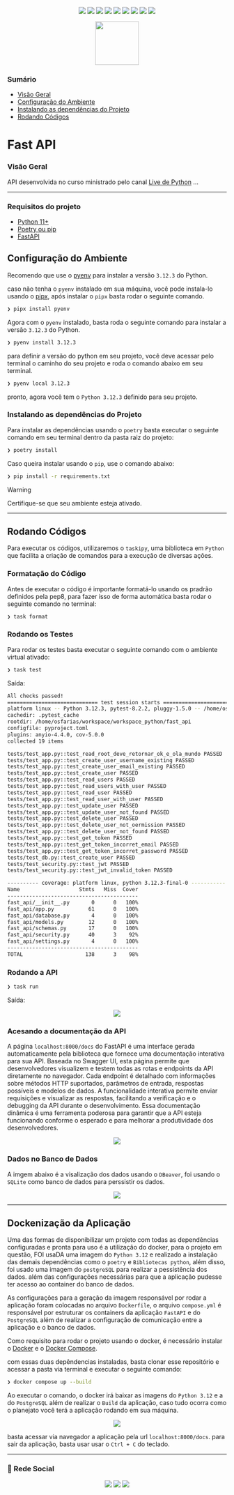 <p align=center> 
<img src="https://img.shields.io/badge/python-3670A0?style=for-the-badge&logo=python&logoColor=ffdd54"/> 
<img src="https://img.shields.io/badge/git-%23F05033.svg?style=for-the-badge&logo=git&logoColor=white"/> 
<img src="https://img.shields.io/badge/fastapi-109989?style=for-the-badge&logo=FASTAPI&logoColor=white"/> 
<img src="https://img.shields.io/badge/pytest-3670A0?style=for-the-badge&logo=pytest&logoColor=ffdd54"/> 
<img src="https://img.shields.io/badge/pydantic-E92063?style=for-the-badge&logo=pydantic&logoColor=white"/>
<img src="https://img.shields.io/badge/sqlalchemy-D71F00?style=for-the-badge&logo=sqlalchemy&logoColor=white"/>
<img src="https://img.shields.io/badge/ruff-D7FF64?style=for-the-badge&logo=ruff&logoColor=261230"/>
<img src="https://img.shields.io/badge/taipy-FF371A?style=for-the-badge&logo=taipy&logoColor=white"/>
<img src="https://img.shields.io/badge/httpie-73DC8C?style=for-the-badge&logo=httpie&logoColor=black"/>
</p>

<p align="center">
  <img height="100px" src="./utils/fast_api_logo1.png">
</p>


<h3>Sumário</h3>


<p id="roadmap"> 
  <ul>
    <li> <a href="#id1">  Visão Geral</a> </li>
    <li> <a href="#id2"> Configuração do Ambiente</a> </li>
    <li> <a href="#id3"> Instalando as dependências do Projeto</a> </li>
    <li> <a href="#id4"> Rodando Códigos</a> </li>
  </ul>
</p>

# Fast API


<h3 id="id1">Visão Geral</h3>

API desenvolvida no curso ministrado pelo canal [Live de Python](https://www.youtube.com/@Dunossauro) ...



---


<h3>Requisitos do projeto</h3>


<ul>
    <li> <a href="#techs">Python 11+</a></li>
    <li> <a href="#id1">  Poetry ou pip</a> </li>
    <li> <a href="#id2"> FastAPI</a> </li>
  </ul>



<h2 id="id2">Configuração do Ambiente</h2>

Recomendo que use o [pyenv](https://github.com/pyenv/pyenv) para instalar a versão `3.12.3` do Python.

caso não tenha o `pyenv`  instalado em sua máquina, você pode instala-lo usando o [pipx](https://github.com/pypa/pipx), após instalar o `pipx` basta rodar o seguinte comando.

```bash
❯ pipx install pyenv
```

Agora com o `pyenv` instalado, basta roda o seguinte comando para instalar a versão `3.12.3` do Python.

```bash
❯ pyenv install 3.12.3
```

para definir a versão do python em seu projeto, você deve acessar pelo terminal o caminho do seu projeto e roda o comando abaixo em seu terminal.


```bash
❯ pyenv local 3.12.3 
```

pronto, agora você tem o `Python 3.12.3` definido para  seu projeto.


<h3 id="id3">Instalando as dependências do Projeto</h3>

Para instalar as dependências usando o `poetry` basta executar o seguinte comando em seu terminal dentro da pasta raiz do projeto:

```bash
❯ poetry install
```

Caso queira instalar usando o `pip`, use o comando abaixo:

```bash
❯ pip install -r requirements.txt
```

> [!WARNING]
> Certifique-se que seu ambiente esteja ativado.


---


<h2 id="id4">Rodando Códigos</h2>

Para executar os códigos, utilizaremos o `taskipy`, uma biblioteca em `Python` que facilita a criação de comandos para a execução de diversas ações.


<h3 id="id5">Formatação do Código</h3>

Antes de executar o código é importante formatá-lo usando os pradrão definidos pela pep8, para fazer isso de forma automática basta rodar o seguinte comando no terminal:


```bash
❯ task format
```


<h3 id="id5">Rodando os Testes</h3>

Para rodar os testes basta executar o seguinte comando com o ambiente virtual ativado:


```bash
❯ task test
```


Saída:

```bash
All checks passed!
============================= test session starts =============================
platform linux -- Python 3.12.3, pytest-8.2.2, pluggy-1.5.0 -- /home/osfarias/workspace/workspace_python/fast_api/.venv/bin/python
cachedir: .pytest_cache
rootdir: /home/osfarias/workspace/workspace_python/fast_api
configfile: pyproject.toml
plugins: anyio-4.4.0, cov-5.0.0
collected 19 items

tests/test_app.py::test_read_root_deve_retornar_ok_e_ola_mundo PASSED   [  5%]
tests/test_app.py::test_create_user_username_existing PASSED            [ 10%]
tests/test_app.py::test_create_user_email_existing PASSED               [ 15%]
tests/test_app.py::test_create_user PASSED                              [ 21%]
tests/test_app.py::test_read_users PASSED                               [ 26%]
tests/test_app.py::test_read_users_with_user PASSED                     [ 31%]
tests/test_app.py::test_read_user PASSED                                [ 36%]
tests/test_app.py::test_read_user_with_user PASSED                      [ 42%]
tests/test_app.py::test_update_user PASSED                              [ 47%]
tests/test_app.py::test_update_user_not_found PASSED                    [ 52%]
tests/test_app.py::test_delete_user PASSED                              [ 57%]
tests/test_app.py::test_delete_user_not_oermission PASSED               [ 63%]
tests/test_app.py::test_delete_user_not_found PASSED                    [ 68%]
tests/test_app.py::test_get_token PASSED                                [ 73%]
tests/test_app.py::test_get_token_incorret_email PASSED                 [ 78%]
tests/test_app.py::test_get_token_incorret_password PASSED              [ 84%]
tests/test_db.py::test_create_user PASSED                               [ 89%]
tests/test_security.py::test_jwt PASSED                                 [ 94%]
tests/test_security.py::test_jwt_invalid_token PASSED                   [100%]

---------- coverage: platform linux, python 3.12.3-final-0 -----------
Name                   Stmts   Miss  Cover
------------------------------------------
fast_api/__init__.py       0      0   100%
fast_api/app.py           61      0   100%
fast_api/database.py       4      0   100%
fast_api/models.py        12      0   100%
fast_api/schemas.py       17      0   100%
fast_api/security.py      40      3    92%
fast_api/settings.py       4      0   100%
------------------------------------------
TOTAL                    138      3    98%

```


<h3 id="id6">Rodando a API</h3>

 
```bash
❯ task run
```


Saída:

<p align="center">
  <img wigth="90%" src="./utils/run_api.png">
</p>

<h3 id="id5">Acesando a documentação da API</h3>


A página `localhost:8000/docs` do FastAPI é uma interface gerada automaticamente pela biblioteca que fornece uma documentação interativa para sua API. Baseada no Swagger UI, esta página permite que desenvolvedores visualizem e testem todas as rotas e endpoints da API diretamente no navegador. Cada endpoint é detalhado com informações sobre métodos HTTP suportados, parâmetros de entrada, respostas possíveis e modelos de dados. A funcionalidade interativa permite enviar requisições e visualizar as respostas, facilitando a verificação e o debugging da API durante o desenvolvimento. Essa documentação dinâmica é uma ferramenta poderosa para garantir que a API esteja funcionando conforme o esperado e para melhorar a produtividade dos desenvolvedores.



<p align="center">
  <img wigth="90%" src="./utils/docs_api.png">
</p>



<h3 id="id5">Dados no Banco de Dados</h3>

A imgem abaixo é a visalização dos dados usando o `DBeaver`, foi usando o `SQLite` como banco de dados para perssistir os dados.


<p align="center">
  <img wigth="95%" src="./utils/db.png">
</p>



---


<h2 id="id5">Dockenização da Aplicação</h2>

Uma das formas de disponibilizar um  projeto com todas as dependências configuradas e pronta para uso é a utilização do docker, para o projeto em questão, FOI usaDA uma imagem do `Python 3.12`  e realizado a  instalação das demais dependências como o `poetry` e `Bibliotecas python`, além disso, foi usado uma imagem do `postgreSQL` para realizar a pessistência dos dados. além das configurações necessárias para que a aplicação pudesse ter acesso ao container do banco de dados.

As configurações para a geração da imagem responsável por rodar a aplicação foram colocadas no arquivo `Dockerfile`, o arquivo `compose.yml` é responsável por estruturar os containers da aplicação `FastAPI` e do `PostgreSQL` além de realizar a configuração de comunicação entre a aplicação e o banco de dados.

Como requisito para rodar o projeto usando o docker, é necessário instalar o [Docker](https://www.docker.com) e o [Docker Compose](https://docs.docker.com/compose/install/).

com essas duas depêndencias instaladas, basta clonar esse repositório e acessar a pasta via terminal e executar o seguinte comando:


```bash
❯ docker compose up --build
```

Ao executar o comando, o docker irá baixar as imagens do `Python 3.12` e a do `PostgreSQL` além de realizar o `Build` da aplicação, caso tudo ocorra como o planejato você terá a aplicação rodando em sua máquina.


<p align="center">
  <img wigth="95%" src="./utils/docker_run.png">
</p>

basta acessar via navegador a aplicação pela url `localhost:8000/docs`. para sair da aplicação, basta usar usar o `Ctrl + C` do teclado.

---

<h3  id="id9">🎥 Rede Social</h3>

<p align=center> <a href="https://oseiasfarias.info"><img src="https://img.shields.io/badge/Portfólio-%230077B5.svg?style=for-the-badge&logoColor=white"></a> <a href="https://www.linkedin.com/in/oseiasfarias/"><img src="https://img.shields.io/badge/linkedin-%230077B5.svg?style=for-the-badge&logo=linkedin&logoColor=white"></a>
<a href="https://oseiasfarias.medium.com"><img src="https://img.shields.io/badge/Medium-%230077B5.svg?style=for-the-badge&logo=medium&logoColor=white"></a>
<a href="https://www.kaggle.com/osiasdfarias"></a>
</p>